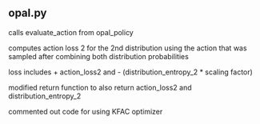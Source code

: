 ## opal.py

calls evaluate_action from opal_policy

computes action loss 2 for the 2nd distribution using the action that was sampled after combining both distribution probabilities

loss includes + action_loss2 and - (distribution_entropy_2 * scaling factor)

modified return function to also return action_loss2 and distribution_entropy_2

commented out code for using KFAC optimizer